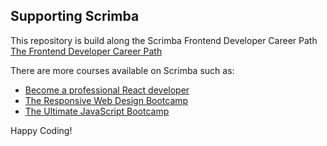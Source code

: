 
## Supporting Scrimba

This repository is build along the Scrimba Frontend Developer Career Path 
[The Frontend Developer Career Path](https://scrimba.com/learn/frontend)


There are more courses available on Scrimba such as: 

- [Become a professional React developer](https://scrimba.com/course/greact)
- [The Responsive Web Design Bootcamp](https://scrimba.com/course/gresponsive)
- [The Ultimate JavaScript Bootcamp](https://scrimba.com/course/gjavascript)

Happy Coding!
